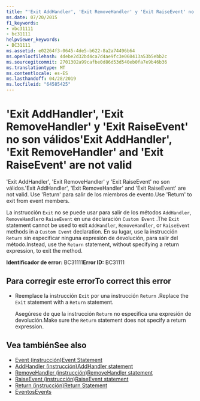 ```yaml
---
title: "'Exit AddHandler', 'Exit RemoveHandler' y 'Exit RaiseEvent' no son válidos"
ms.date: 07/20/2015
f1_keywords:
- vbc31111
- bc31111
helpviewer_keywords:
- BC31111
ms.assetid: e02264f3-0645-4de5-b622-8a2a74496b64
ms.openlocfilehash: 4debe2d32bd4ca7d4ae9fc3e060413a53b5ebb2c
ms.sourcegitcommit: 2701302a99cafbe0d86d53d540eb0fa7e9b46b36
ms.translationtype: MT
ms.contentlocale: es-ES
ms.lasthandoff: 04/28/2019
ms.locfileid: "64585425"
---
```

# <a name="exit-addhandler-exit-removehandler-and-exit-raiseevent-are-not-valid"></a><span data-ttu-id="18f77-102">'Exit AddHandler', 'Exit RemoveHandler' y 'Exit RaiseEvent' no son válidos</span><span class="sxs-lookup"><span data-stu-id="18f77-102">'Exit AddHandler', 'Exit RemoveHandler' and 'Exit RaiseEvent' are not valid</span></span>
<span data-ttu-id="18f77-103">'Exit AddHandler', 'Exit RemoveHandler' y 'Exit RaiseEvent' no son válidos.</span><span class="sxs-lookup"><span data-stu-id="18f77-103">'Exit AddHandler', 'Exit RemoveHandler' and 'Exit RaiseEvent' are not valid.</span></span> <span data-ttu-id="18f77-104">Use 'Return' para salir de los miembros de evento.</span><span class="sxs-lookup"><span data-stu-id="18f77-104">Use 'Return' to exit from event members.</span></span>  
  
 <span data-ttu-id="18f77-105">La instrucción `Exit` no se puede usar para salir de los métodos `AddHandler`, `RemoveHandler`o `RaiseEvent` en una declaración `Custom Event` .</span><span class="sxs-lookup"><span data-stu-id="18f77-105">The `Exit` statement cannot be used to exit `AddHandler`, `RemoveHandler`, or `RaiseEvent` methods in a `Custom Event` declaration.</span></span> <span data-ttu-id="18f77-106">En su lugar, use la instrucción `Return` sin especificar ninguna expresión de devolución, para salir del método.</span><span class="sxs-lookup"><span data-stu-id="18f77-106">Instead, use the `Return` statement, without specifying a return expression, to exit the method.</span></span>  
  
 <span data-ttu-id="18f77-107">**Identificador de error:** BC31111</span><span class="sxs-lookup"><span data-stu-id="18f77-107">**Error ID:** BC31111</span></span>  
  
## <a name="to-correct-this-error"></a><span data-ttu-id="18f77-108">Para corregir este error</span><span class="sxs-lookup"><span data-stu-id="18f77-108">To correct this error</span></span>  
  
- <span data-ttu-id="18f77-109">Reemplace la instrucción `Exit` por una instrucción `Return` .</span><span class="sxs-lookup"><span data-stu-id="18f77-109">Replace the `Exit` statement with a `Return` statement.</span></span>  
  
     <span data-ttu-id="18f77-110">Asegúrese de que la instrucción `Return` no especifica una expresión de devolución.</span><span class="sxs-lookup"><span data-stu-id="18f77-110">Make sure the `Return` statement does not specify a return expression.</span></span>  
  
## <a name="see-also"></a><span data-ttu-id="18f77-111">Vea también</span><span class="sxs-lookup"><span data-stu-id="18f77-111">See also</span></span>

- [<span data-ttu-id="18f77-112">Event (instrucción)</span><span class="sxs-lookup"><span data-stu-id="18f77-112">Event Statement</span></span>](../../visual-basic/language-reference/statements/event-statement.md)
- [<span data-ttu-id="18f77-113">AddHandler (instrucción)</span><span class="sxs-lookup"><span data-stu-id="18f77-113">AddHandler statement</span></span>](~/docs/visual-basic/language-reference/statements/addhandler-statement.md)
- [<span data-ttu-id="18f77-114">RemoveHandler (instrucción)</span><span class="sxs-lookup"><span data-stu-id="18f77-114">RemoveHandler statement</span></span>](~/docs/visual-basic/language-reference/statements/removehandler-statement.md)
- [<span data-ttu-id="18f77-115">RaiseEvent (instrucción)</span><span class="sxs-lookup"><span data-stu-id="18f77-115">RaiseEvent statement</span></span>](~/docs/visual-basic/language-reference/statements/raiseevent-statement.md)
- [<span data-ttu-id="18f77-116">Return (instrucción)</span><span class="sxs-lookup"><span data-stu-id="18f77-116">Return Statement</span></span>](../../visual-basic/language-reference/statements/return-statement.md)
- [<span data-ttu-id="18f77-117">Eventos</span><span class="sxs-lookup"><span data-stu-id="18f77-117">Events</span></span>](../../visual-basic/programming-guide/language-features/events/index.md)
